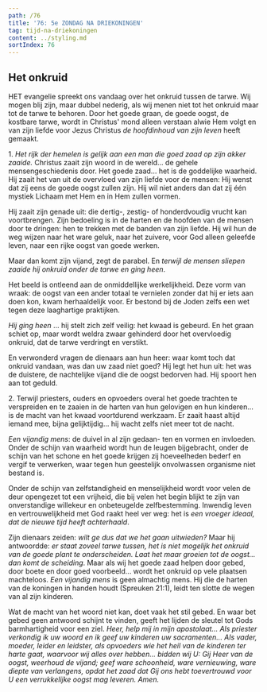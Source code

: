 ```yaml
---
path: /76
title: '76: 5e ZONDAG NA DRIEKONINGEN'
tag: tijd-na-driekoningen
content: ../styling.md
sortIndex: 76
---
```


## Het onkruid

HET evangelie spreekt ons vandaag over het onkruid tussen de tarwe. Wij mogen blij zijn, maar dubbel nederig, als wij menen niet tot het onkruid maar tot de tarwe te behoren. Door het goede graan, de goede oogst, de kostbare tarwe, wordt in Christus' mond alleen verstaan alwie Hem volgt en van zijn liefde voor Jezus Christus _de hoofdinhoud van zijn leven_ heeft gemaakt.

1\. _Het rijk der hemelen is gelijk aan een man die goed zaad op zijn akker zaaide._ Christus zaait zijn woord in de wereld... de gehele mensengeschiedenis door. Het goede zaad... het is de goddelijke waarheid. Hij zaait het van uit de overvloed van zijn liefde voor de mensen: Hij wenst dat zij eens de goede oogst zullen zijn. Hij wil niet anders dan dat zij één mystiek Lichaam met Hem en in Hem zullen vormen.

Hij zaait zijn genade uit: die dertig-, zestig- of honderdvoudig vrucht kan voortbrengen. Zijn bedoeling is in de harten en de hoofden van de mensen door te dringen: hen te trekken met de banden van zijn liefde. Hij wil hun de weg wijzen naar het ware geluk, naar het zuivere, voor God alleen geleefde leven, naar een rijke oogst van goede werken.

Maar dan komt zijn vijand, zegt de parabel. En _terwijl de mensen sliepen zaaide hij onkruid onder de tarwe en ging heen_.

Het beeld is ontleend aan de onmiddellijke werkelijkheid. Deze vorm van wraak: de oogst van een ander totaal te vernielen zonder dat hij er iets aan doen kon, kwam herhaaldelijk voor. Er bestond bij de Joden zelfs een wet tegen deze laaghartige praktijken.

_Hij ging heen_ ... hij stelt zich zelf veilig: het kwaad is gebeurd. En het graan schiet op, maar wordt weldra zwaar gehinderd door het overvloedig onkruid, dat de tarwe verdringt en verstikt.

En verwonderd vragen de dienaars aan hun heer: waar komt toch dat onkruid vandaan, was dan uw zaad niet goed? Hij legt het hun uit: het was de duistere, de nachtelijke vijand die de oogst bedorven had. Hij spoort hen aan tot geduld.

2\. Terwijl priesters, ouders en opvoeders overal het goede trachten te verspreiden en te zaaien in de harten van hun gelovigen en hun kinderen... is de macht van het kwaad voortdurend werkzaam. Er zaait haast altijd iemand mee, bijna gelijktijdig... hij wacht zelfs niet meer tot de
nacht.

_Een vijandig mens_: de duivel in al zijn gedaan- ten en vormen en invloeden. Onder de schijn van waarheid wordt hun de leugen bijgebracht, onder de schijn van het schone en het goede krijgen zij hoeveelheden bederf en vergif te verwerken, waar tegen hun geestelijk onvolwassen organisme niet bestand is.

Onder de schijn van zelfstandigheid en menselijkheid wordt voor velen de deur opengezet tot een vrijheid, die bij velen het begin blijkt te zijn van onverstandige willekeur en onbeteugelde zelfbestemming. Inwendig leven en vertrouwelijkheid met God raakt heel ver weg: het is _een vroeger ideaal, dat de nieuwe tijd heeft achterhaald_.

Zijn dienaars zeiden: _wilt ge dus dat we het gaan uitwieden?_ Maar hij antwoordde: _er staat zoveel tarwe tussen, het is niet mogelijk het onkruid van de goede plant te onderscheiden. Laat het maar groeien tot de oogst... dan komt de scheiding_. Maar als wij het goede zaad helpen door gebed, door boete en door goed voorbeeld... wordt het onkruid op vele plaatsen machteloos. _Een vijandig mens_ is geen almachtig mens. Hij die de harten van de koningen in handen houdt (Spreuken 21:1), leidt ten slotte de wegen van al zijn kinderen.

Wat de macht van het woord niet kan, doet vaak het stil gebed. En waar bet gebed geen antwoord schijnt te vinden, geeft het lijden de sleutel tot Gods barmhartigheid voor een ziel.
_Heer, help mij in mijn apostolaat... Als priester verkondig ik uw woord en ik geef uw kinderen uw sacramenten... Als vader, moeder, leider en leidster, als opvoeders wie het heil van de kinderen ter harte gaat, waarvoor wij alles over hebben... bidden wij U: Gij Heer van de oogst, weerhoud de vijand; geef ware schoonheid, ware vernieuwing, ware diepte van verlangens, opdat het zaad dat Gij ons hebt toevertrouwd voor U een verrukkelijke oogst mag leveren. Amen._